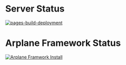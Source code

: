 # Server Status
[![pages-build-deployment](https://github.com/Arplane-SOCITY/all-repository/actions/workflows/pages/pages-build-deployment/badge.svg)](https://github.com/Arplane-SOCITY/all-repository/actions/workflows/pages/pages-build-deployment)
# Arplane Framework Status
[![Arplane Framwork Install](https://github.com/Arplane-SOCITY/arplane-project-all/actions/workflows/blank.yml/badge.svg)](https://github.com/Arplane-SOCITY/arplane-project-all/actions/workflows/blank.yml)
